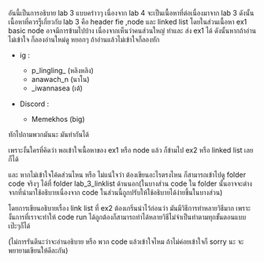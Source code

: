 อันนี้เป็นการอธิบาย lab 3 แบบคร่าวๆ เนื่องจาก lab 4 จะเป็นเนื้อหาที่ต่อเนื่องมาจาก lab 3 ดังนั้นเนื้อหาที่ควรรู็เกี่ยวกับ lab 3 คือ header fie ,node และ linked list โดยในส่วนเนื้อหา ex1 basic node อาจมีการข้ามไปบ้าง เนื่องจากเห็นว่าคนส่วนใหญ่ ทำและ ส่ง ex1 ได้ ดังนั้นหากถ้าอ่านไม่เข้าใจ ก็ลองอ่านใหม่ดู หยอกๆ ถ้าอ่านแล้วไม่เข้าใจก็ลองทัก  

- ig : 
     - p_lingling_ (หลิงหลิง)
     - anawach_n (นาโน)
     - _iwannasea (เต้)

- Discord :
    - Memekhos (big)

ทักไปถามพวกมันนะ มันทำกันได้

เพราะงั้นใครที่คิดว่า พอเข้าใจเนื้อหาของ ex1 หรือ node แล้ว ก็ข้ามไป ex2 หรือ linked list เลยก็ได้

และ หากไม่เข้าใจโค้ดส่วนไหน หรือ ไม่แน่ใจว่า ต้องเขียนอะไรตรงไหน ก็สามารถเข้าไปดู folder code จริงๆ ได้ที่ folder lab_3_linklist ด้านนอก(ในบางส่วน code ใน folder นั้นอาจจะต่างจากที่นำมาใช้อธิบายเนื่องจาก code ในส่วนนี้ถูกปรับให้ใช้อธิบายได้ง่ายขึ้นในบางส่วน)

โดยการเขียนอธิบายเรื่อง link list ที่ ex2 ต้องเกริ่นนำไว้ก่อนว่า มันมีวิธีการทำหลายวิธีมาก เพราะงั้นการที่เราจะทำให้ code run ได้ถูกต้องก็สามารถทำได้หลายวิธีไม่จำเป็นทำตามทุกขั้นตอนแบบเป๊ะๆก็ได้


(ไม่การรันตีนะว่าจะอ่านอธิบาย หรือ พวก code แล้วเข้าใจไหม ถ้าไม่ค่อยเข้าใจก็ sorry นะ จะพยายามเขียนให้ดีละกัน)